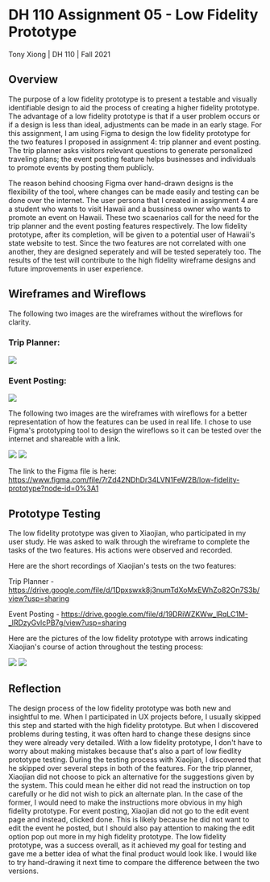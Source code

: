 # DH 110 Assignment 05 - Low Fidelity Prototype
Tony Xiong | DH 110 | Fall 2021

## Overview
The purpose of a low fidelity prototype is to present a testable and visually identifiable design to aid the process of creating a higher fidelity prototype. The advantage of a low fidelity prototype is that if a user problem occurs or if a design is less than ideal, adjustments can be made in an early stage. For this assignment, I am using Figma to design the low fidelity prototype for the two features I proposed in assignment 4: trip planner and event posting. The trip planner  asks visitors relevant questions to generate personalized traveling plans; the event posting feature helps businesses and individuals to promote events by posting them publicly.

The reason behind choosing Figma over hand-drawn designs is the flexibility of the tool, where changes can be made easily and testing can be done over the internet. The user persona that I created in assignment 4 are a student who wants to visit Hawaii and a bussiness owner who wants to promote an event on Hawaii. These two scaenarios call for the need for the trip planner and the event posting features respectively. The low fidelity prototype, after its completion, will be given to a potential user of Hawaii's state website to test. Since the two features are not correlated with one another, they are designed seperately and will be tested seperately too. The results of the test will contribute to the high fidelity wireframe designs and future improvements in user experience.

## Wireframes and Wireflows
The following two images are the wireframes without the wireflows for clarity.

### Trip Planner:

<img src="./1.png">

### Event Posting:

<img src="./2.png">

The following two images are the wireframes with wireflows for a better representation of how the features can be used in real life. I chose to use Figma's prototyping tool to design the wireflows so it can be tested over the internet and shareable with a link.

<img src="./3.png">

<img src="./4.png">

The link to the Figma file is here: https://www.figma.com/file/7rZd42NDhDr34LVN1FeW2B/low-fidelity-prototype?node-id=0%3A1

## Prototype Testing
The low fidelity prototype was given to Xiaojian, who participated in my user study. He was asked to walk through the wireframe to complete the tasks of the two features. His actions were observed and recorded.

Here are the short recordings of Xiaojian's tests on the two features:

Trip Planner - https://drive.google.com/file/d/1Dpxswxk8j3numTdXoMxEWhZo82On7S3b/view?usp=sharing

Event Posting - https://drive.google.com/file/d/19DRiWZKWw_lRqLC1M-_lRDzyGvlcPB7g/view?usp=sharing

Here are the pictures of the low fidelity prototype with arrows indicating Xiaojian's course of action throughout the testing process:

<img src="./5.png">

<img src="./6.png">

## Reflection
The design process of the low fidelity prototype was both new and insightful to me. When I participated in UX projects before, I usually skipped this step and started with the high fidelity prototype. But when I discovered problems during testing, it was often hard to change these designs since they were already very detailed. With a low fidelity prototype, I don't have to worry about making mistakes because that's also a part of low fiedlity prototype testing. During the testing process with Xiaojian, I discovered that he skipped over several steps in both of the features. For the trip planner, Xiaojian did not choose to pick an alternative for the suggestions given by the system. This could mean he either did not read the instruction on top carefully or he did not wish to pick an alternate plan. In the case of the former, I would need to make the instructions more obvious in my high fidelity prototype. For event posting, Xiaojian did not go to the edit event page and instead, clicked done. This is likely because he did not want to edit the event he posted, but I should also pay attention to making the edit option pop out more in my high fidelity prototype. The low fidelity prototype, was a success overall, as it achieved my goal for testing and gave me a better idea of what the final product would look like. I would like to try hand-drawing it next time to compare the difference between the two versions.
